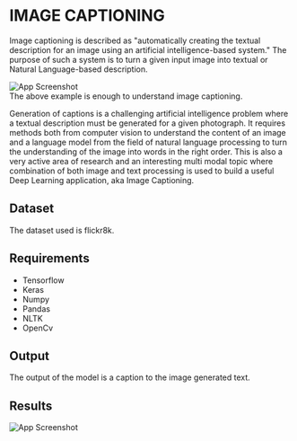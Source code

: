 
# IMAGE CAPTIONING

Image captioning is described as "automatically creating the textual description for an image using an artificial intelligence-based system." The purpose of such a system is to turn a given input image into textual or Natural Language-based description.

![App Screenshot](https://www.linkpicture.com/q/image_captioning_train.png) <br />
The above example is enough to understand image captioning.

Generation of captions is a challenging artificial intelligence problem where a textual description must be generated for a given photograph.
It requires methods both from computer vision to understand the content of an image and a language model from the field of natural language processing to turn the understanding of the image into words in the right order.
This is also a very active area of research and an interesting multi modal topic where combination of both image and text processing is used to build a useful Deep Learning application, aka Image Captioning.


## Dataset

The dataset used is flickr8k.

## Requirements

- Tensorflow
- Keras
- Numpy
- Pandas
- NLTK
- OpenCv


## Output

The output of the model is a caption to the image generated text.

## Results

![App Screenshot](https://www.linkpicture.com/q/image_captioning_train.png)

